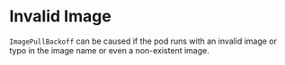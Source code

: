 # Invalid Image

`ImagePullBackoff` can be caused if the pod runs with an invalid image or typo in the image name or even a non-existent image.
